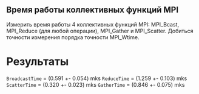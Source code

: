 ## Время работы коллективных функций MPI

Измерить время работы 4 коллективных функций MPI: MPI_Bcast, MPI_Reduce (для любой операции), MPI_Gather и MPI_Scatter. Добиться точности измерения порядка точности MPI_Wtime.
 
# Результаты

`BroadcastTime` = (0.591 +- 0.054) mks
`ReduceTime` = (1.259 +- 0.103) mks
`ScatterTime` = (0.320 +- 0.023) mks
`GatherTime` = (0.846 +- 0.075) mks

